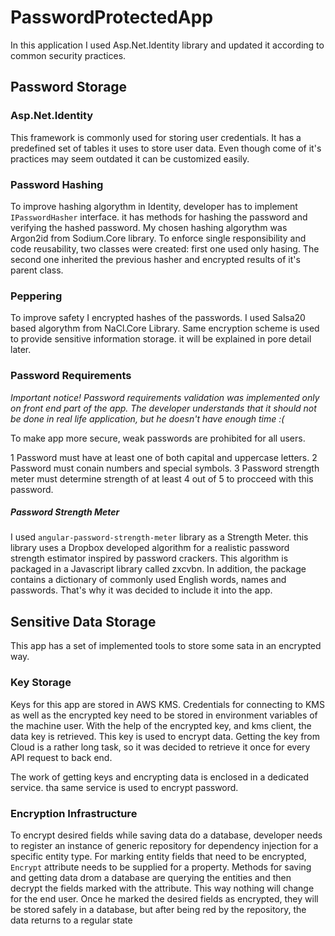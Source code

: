 # PasswordProtectedApp
In this application I used Asp.Net.Identity library and updated it according to common security practices.
## Password Storage

### Asp.Net.Identity
This framework is commonly used for storing user credentials. It has a predefined set of tables it uses to store user data. Even though come of it's practices may seem outdated it can be customized easily.

### Password Hashing
To improve hashing algorythm in Identity, developer has to implement `IPasswordHasher` interface. it has methods for hashing the password and verifying the hashed password. My chosen hashing algorythm was Argon2id from Sodium.Core library. To enforce single responsibility and code reusability, two classes were created: first one used only hasing. The second one inherited the previous hasher and encrypted results of it's parent class.

### Peppering
To improve safety I encrypted hashes of the passwords. I used Salsa20 based algorythm from NaCl.Core Library. Same encryption scheme is used to provide sensitive information storage. it will be explained in pore detail later.

### Password Requirements
*Important notice! Password requirements validation was implemented only on front end part of the app. The developer understands that it should not be done in real life application, but he doesn't have enough time :(*

To make app more secure, weak passwords are prohibited for all users.

1 Password must have at least one of both capital and uppercase letters.
2 Password must conain numbers and special symbols.
3 Password strength meter must determine strength of at least 4 out of 5 to procceed with this password.

##### Password Strength Meter
I used `angular-password-strength-meter` library as a Strength Meter. this library uses a Dropbox developed algorithm for a realistic password strength estimator inspired by password crackers. This algorithm is packaged in a Javascript library called zxcvbn. In addition, the package contains a dictionary of commonly used English words, names and passwords. That's why it was decided to include it into the app.

## Sensitive Data Storage
This app has a set of implemented tools to store some sata in an encrypted way. 
### Key Storage
Keys for this app are stored in AWS KMS. Credentials for connecting to KMS as well as the encrypted key need to be stored in environment variables of the machine user. With the help of the encrypted key, and kms client, the data key is retrieved. This key is used to encrypt data.
Getting the key from Cloud is a rather long task, so it was decided to retrieve it once for every API request to back end.

The work of getting keys and encrypting data is enclosed in a dedicated service. tha same service is used to encrypt password.

### Encryption Infrastructure
To encrypt desired fields while saving data do a database, developer needs to register an instance of generic repository for dependency injection for a specific entity type. For marking entity fields that need to be encrypted, `Encrypt` attribute needs to be supplied for a property. Methods for saving and getting data drom a database are querying the entities and then decrypt the fields marked with the attribute. This way nothing will change for the end user. Once he marked the desired fields as encrypted, they will be stored safely in a database, but after being red by the repository, the data returns to a regular state
